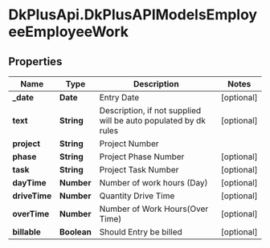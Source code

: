 # DkPlusApi.DkPlusAPIModelsEmployeeEmployeeWork

## Properties
Name | Type | Description | Notes
------------ | ------------- | ------------- | -------------
**_date** | **Date** | Entry Date | [optional] 
**text** | **String** | Description, if not supplied will be auto populated by dk rules | [optional] 
**project** | **String** | Project Number | 
**phase** | **String** | Project Phase Number | [optional] 
**task** | **String** | Project Task Number | [optional] 
**dayTime** | **Number** | Number of work hours (Day) | [optional] 
**driveTime** | **Number** | Quantity Drive Time | [optional] 
**overTime** | **Number** | Number of Work Hours(Over Time) | [optional] 
**billable** | **Boolean** | Should Entry be billed | [optional] 


